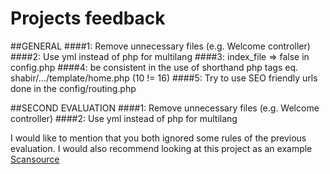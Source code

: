 Projects feedback
============

##GENERAL
####1: Remove unnecessary files (e.g. Welcome controller)
####2: Use yml instead of php for multilang
####3: index_file => false in config.php
####4: be consistent in the use of shorthand php tags eq. shabir/.../template/home.php (10 != 16)
####5: Try to use SEO friendly urls done in the config/routing.php

##SECOND EVALUATION
####1: Remove unnecessary files (e.g. Welcome controller)
####2: Use yml instead of php for multilang

I would like to mention that you both ignored some rules of the previous evaluation.
I would also recommend looking at this project as an example [Scansource](https://proximity-bbdo.beanstalkapp.com/scansource-activationplatform2012/browse/git)